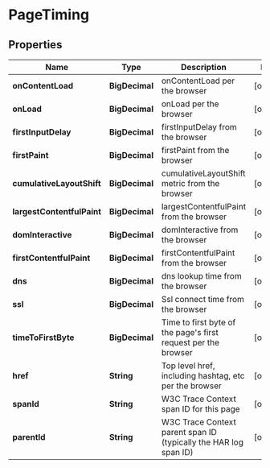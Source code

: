 

# PageTiming


## Properties

| Name | Type | Description | Notes |
|------------ | ------------- | ------------- | -------------|
|**onContentLoad** | **BigDecimal** | onContentLoad per the browser |  [optional] |
|**onLoad** | **BigDecimal** | onLoad per the browser |  [optional] |
|**firstInputDelay** | **BigDecimal** | firstInputDelay from the browser |  [optional] |
|**firstPaint** | **BigDecimal** | firstPaint from the browser |  [optional] |
|**cumulativeLayoutShift** | **BigDecimal** | cumulativeLayoutShift metric from the browser |  [optional] |
|**largestContentfulPaint** | **BigDecimal** | largestContentfulPaint from the browser |  [optional] |
|**domInteractive** | **BigDecimal** | domInteractive from the browser |  [optional] |
|**firstContentfulPaint** | **BigDecimal** | firstContentfulPaint from the browser |  [optional] |
|**dns** | **BigDecimal** | dns lookup time from the browser |  [optional] |
|**ssl** | **BigDecimal** | Ssl connect time from the browser |  [optional] |
|**timeToFirstByte** | **BigDecimal** | Time to first byte of the page&#39;s first request per the browser |  [optional] |
|**href** | **String** | Top level href, including hashtag, etc per the browser |  [optional] |
|**spanId** | **String** | W3C Trace Context span ID for this page |  [optional] |
|**parentId** | **String** | W3C Trace Context parent span ID (typically the HAR log span ID) |  [optional] |



